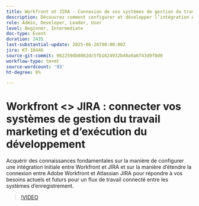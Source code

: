 ```yaml
---
title: Workfront et JIRA - Connexion de vos systèmes de gestion du travail marketing et d’exécution du développement
description: Découvrez comment configurer et développer l’intégration Adobe Workfront + JIRA pour prendre en charge les workflows connectés entre les systèmes d’enregistrement pour les besoins actuels et futurs.
role: Admin, Developer, Leader, User
level: Beginner, Intermediate
doc-type: Event
duration: 2435
last-substantial-update: 2025-06-26T00:00:00Z
jira: KT-18446
source-git-commit: 062259db0862dc5fb1624932b40a9a6f43d9f0d0
workflow-type: tm+mt
source-wordcount: '93'
ht-degree: 0%

---
```



# Workfront &lt;> JIRA : connecter vos systèmes de gestion du travail marketing et d’exécution du développement

Acquérir des connaissances fondamentales sur la manière de configurer une intégration initiale entre Workfront et JIRA et sur la manière d’étendre la connexion entre Adobe Workfront et Atlassian JIRA pour répondre à vos besoins actuels et futurs pour un flux de travail connecté entre les systèmes d’enregistrement.

>[!VIDEO](https://video.tv.adobe.com/v/3464442/?learn=on&enablevpops)
